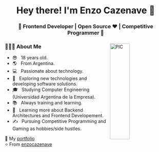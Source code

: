 <h1 align="center">Hey there! I'm Enzo Cazenave 👋 </h1>
<h3 align="center">🚀 Frontend Developer | Open Source ♥ | Competitive Programmer  🚀</h3>
<div>
<img width = "35%" align="right" alt="PIC" height="300px" src="https://www.pngitem.com/pimgs/m/4-42822_apple-tv-copy-developer-illustration-png-transparent-png.png" />
<div align="left"> 
  <h3> 👨🏻‍💻 About Me </h3>
    
  - 😎 &nbsp; 18 years old.
  - 🌎 &nbsp; From Argentina.
  - 💻 &nbsp; Passionate about technology.
  - 🤔 &nbsp; Exploring new technologies and developing software solutions.
  - 🎓 &nbsp; Studying Computer Engineering (Universidad Argentina de la Empresa).
  - 📚 &nbsp; Always training and learning.
  - 🌱 &nbsp; Learning more about Backend Architectures and Frontend Developement.
  - ✍️ &nbsp; Pursuing Competitive Programming and Gaming as hobbies/side hustles.  
</div> 
</div>

📄 My [portfolio](https://enzocazenave.netlify.app)<br/>
⭐️ From [enzocazenave](https://github.com/enzocazenave)